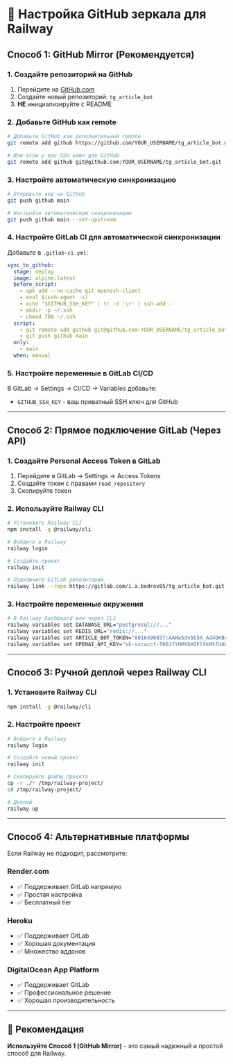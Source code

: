 # 🔄 Настройка GitHub зеркала для Railway

## Способ 1: GitHub Mirror (Рекомендуется)

### 1. Создайте репозиторий на GitHub

1. Перейдите на [GitHub.com](https://github.com)
2. Создайте новый репозиторий: `tg_article_bot`
3. **НЕ** инициализируйте с README

### 2. Добавьте GitHub как remote

```bash
# Добавьте GitHub как дополнительный remote
git remote add github https://github.com/YOUR_USERNAME/tg_article_bot.git

# Или если у вас SSH ключ для GitHub
git remote add github git@github.com:YOUR_USERNAME/tg_article_bot.git
```

### 3. Настройте автоматическую синхронизацию

```bash
# Отправьте код на GitHub
git push github main

# Настройте автоматическую синхронизацию
git push github main --set-upstream
```

### 4. Настройте GitLab CI для автоматической синхронизации

Добавьте в `.gitlab-ci.yml`:

```yaml
sync_to_github:
  stage: deploy
  image: alpine:latest
  before_script:
    - apk add --no-cache git openssh-client
    - eval $(ssh-agent -s)
    - echo "$GITHUB_SSH_KEY" | tr -d '\r' | ssh-add -
    - mkdir -p ~/.ssh
    - chmod 700 ~/.ssh
  script:
    - git remote add github git@github.com:YOUR_USERNAME/tg_article_bot.git || true
    - git push github main
  only:
    - main
  when: manual
```

### 5. Настройте переменные в GitLab CI/CD

В GitLab → Settings → CI/CD → Variables добавьте:
- `GITHUB_SSH_KEY` - ваш приватный SSH ключ для GitHub

---

## Способ 2: Прямое подключение GitLab (Через API)

### 1. Создайте Personal Access Token в GitLab

1. Перейдите в GitLab → Settings → Access Tokens
2. Создайте токен с правами `read_repository`
3. Скопируйте токен

### 2. Используйте Railway CLI

```bash
# Установите Railway CLI
npm install -g @railway/cli

# Войдите в Railway
railway login

# Создайте проект
railway init

# Подключите GitLab репозиторий
railway link --repo https://gitlab.com/i.a.bodrov85/tg_article_bot.git
```

### 3. Настройте переменные окружения

```bash
# В Railway Dashboard или через CLI
railway variables set DATABASE_URL="postgresql://..."
railway variables set REDIS_URL="redis://..."
railway variables set ARTICLE_BOT_TOKEN="8016496837:AAHw5dv5b5X_Ad4GKBqVqzEH8izdS0aUytY"
railway variables set OPENAI_API_KEY="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"
```

---

## Способ 3: Ручной деплой через Railway CLI

### 1. Установите Railway CLI

```bash
npm install -g @railway/cli
```

### 2. Настройте проект

```bash
# Войдите в Railway
railway login

# Создайте новый проект
railway init

# Скопируйте файлы проекта
cp -r ./* /tmp/railway-project/
cd /tmp/railway-project/

# Деплой
railway up
```

---

## Способ 4: Альтернативные платформы

Если Railway не подходит, рассмотрите:

### Render.com
- ✅ Поддерживает GitLab напрямую
- ✅ Простая настройка
- ✅ Бесплатный tier

### Heroku
- ✅ Поддерживает GitLab
- ✅ Хорошая документация
- ✅ Множество аддонов

### DigitalOcean App Platform
- ✅ Поддерживает GitLab
- ✅ Профессиональное решение
- ✅ Хорошая производительность

---

## 🎯 Рекомендация

**Используйте Способ 1 (GitHub Mirror)** - это самый надежный и простой способ для Railway.
